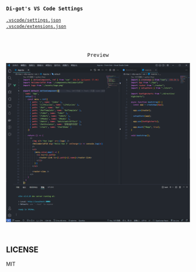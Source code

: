<samp><b>Di-got's VS Code Settings</b></samp>

[`.vscode/settings.json`](./.vscode/settings.json)<br>
[`.vscode/extensions.json`](./.vscode/extensions.json)

<br>
<br>
<p align="center"><samp>Preview</samp></p>

<p align="center">
<img src="./screenshots/index.png">
</p>

<br>

## LICENSE

MIT

<!-- ↓ Reference -->
<!-- https://github.com/antfu/vscode-settings.git -->

<!-- code --list-extensions | ForEach-Object {"code --install-extension $_"} > extensions.ps1 -->
<!-- echo '{"recommendations":['$(code --list-extensions | sed 's/^/"/;s/$/",/g')']}' > extensions.json -->

